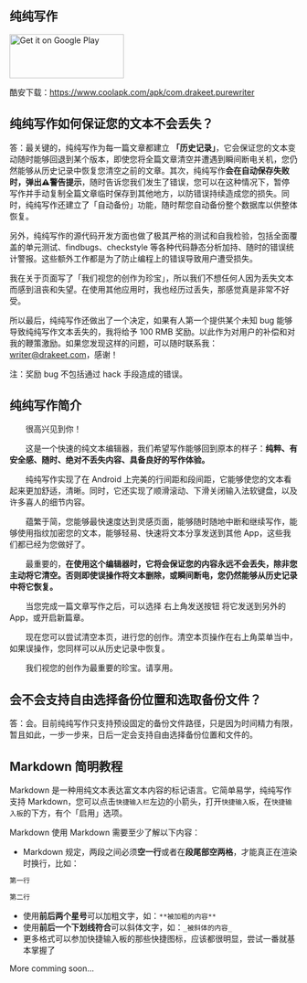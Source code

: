 ## 纯纯写作

<a href='https://play.google.com/store/apps/details?id=com.drakeet.purewriter&utm_source=global_co&utm_medium=prtnr&utm_content=Mar2515&utm_campaign=PartBadge&pcampaignid=MKT-Other-global-all-co-prtnr-py-PartBadge-Mar2515-1'><img alt='Get it on Google Play' src='https://play.google.com/intl/en_us/badges/images/generic/en_badge_web_generic.png' width=200 height=77/></a>

酷安下载：https://www.coolapk.com/apk/com.drakeet.purewriter

## 纯纯写作如何保证您的文本不会丢失？

答：最关键的，纯纯写作为每一篇文章都建立 **「历史记录」**，它会保证您的文本变动随时能够回退到某个版本，即使您将全篇文章清空并遭遇到瞬间断电关机，您仍然能够从历史记录中恢复您清空之前的文章。其次，纯纯写作**会在自动保存失败时，弹出⚠️警告提示**，随时告诉您我们发生了错误，您可以在这种情况下，暂停写作并手动复制全篇文章临时保存到其他地方，以防错误持续造成您的损失。同时，纯纯写作还建立了「自动备份」功能，随时帮您自动备份整个数据库以供整体恢复。

另外，纯纯写作的源代码开发方面也做了极其严格的测试和自我检验，包括全面覆盖的单元测试、findbugs、checkstyle 等各种代码静态分析加持、随时的错误统计警报。这些额外工作都是为了防止编程上的错误导致用户遭受损失。

我在关于页面写了「我们视您的创作为珍宝」，所以我们不想任何人因为丢失文本而感到沮丧和失望。在使用其他应用时，我也经历过丢失，那感觉真是非常不好受。

所以最后，纯纯写作还做出了一个决定，如果有人第一个提供某个未知 bug 能够导致纯纯写作文本丢失的，我将给予 100 RMB 奖励。以此作为对用户的补偿和对我的鞭策激励。如果您发现这样的问题，可以随时联系我：writer@drakeet.com，感谢！

注：奖励 bug 不包括通过 hack 手段造成的错误。

## 纯纯写作简介

　　很高兴见到你！

　　这是一个快速的纯文本编辑器，我们希望写作能够回到原本的样子：<b>纯粹、有安全感、随时、绝对不丢失内容、具备良好的写作体验。</b>

　　纯纯写作实现了在 Android 上完美的行间距和段间距，它能够使您的文本看起来更加舒适，清晰。同时，它还实现了顺滑滚动、下滑关闭输入法软键盘，以及许多喜人的细节内容。

　　蕴繁于简，您能够最快速度达到灵感页面，能够随时随地中断和继续写作，能够使用指纹加密您的文本，能够轻易、快速将文本分享发送到其他 App，这些我们都已经为您做好了。

　　最重要的，<b>在使用这个编辑器时，它将会保证您的内容永远不会丢失，除非您主动将它清空。否则即使误操作将文本删除，或瞬间断电，您仍然能够从历史记录中将它恢复。</b>

　　当您完成一篇文章写作之后，可以选择 右上角发送按钮 将它发送到另外的 App，或开启新篇章。

　　现在您可以尝试清空本页，进行您的创作。清空本页操作在右上角菜单当中，如果误操作，您同样可以从历史记录中恢复。

　　我们视您的创作为最重要的珍宝。请享用。

## 会不会支持自由选择备份位置和选取备份文件？

答：会。目前纯纯写作只支持预设固定的备份文件路径，只是因为时间精力有限，暂且如此，一步一步来，日后一定会支持自由选择备份位置和文件的。

## Markdown 简明教程

Markdown 是一种用纯文本表达富文本内容的标记语言。它简单易学，纯纯写作支持 Markdown，您可以点击`快捷输入栏`左边的小箭头，打开`快捷输入板`，在`快捷输入板`的下方，有个「启用」选项。

Markdown 使用 Markdown 需要至少了解以下内容：

- Markdown 规定，两段之间必须**空一行**或者在**段尾部空两格**，才能真正在渲染时换行，比如：

```markdown
第一行

第二行
```
- 使用**前后两个星号**可以加粗文字，如：`**被加粗的内容**`
- 使用**前后一个下划线符合**可以斜体文字，如：`_被斜体的内容_`
- 更多格式可以参加快捷输入板的那些快捷图标，应该都很明显，尝试一番就基本掌握了

More comming soon...
